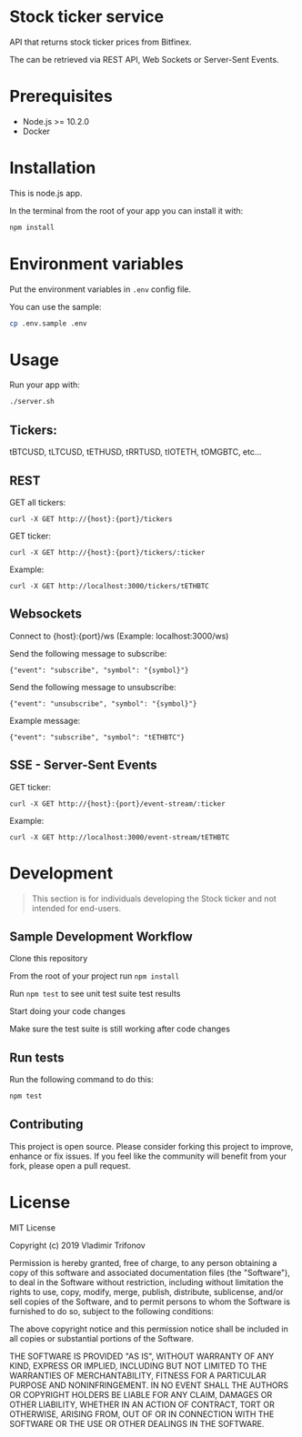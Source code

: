 # Stock ticker service

API that returns stock ticker prices from Bitfinex.

The can be retrieved via REST API, Web Sockets or Server-Sent Events. 

# Prerequisites
- Node.js >= 10.2.0
- Docker

# Installation
This is node.js app.

In the terminal from the root of your app you can install it with:

```sh 
npm install
```

# Environment variables
Put the environment variables in `.env` config file.

You can use the sample:

```sh 
cp .env.sample .env
```

# Usage
Run your app with:
```sh 
./server.sh
```

## Tickers: 
tBTCUSD, tLTCUSD, tETHUSD, tRRTUSD, tIOTETH, tOMGBTC, etc...

## REST
GET all tickers:
```
curl -X GET http://{host}:{port}/tickers
```

GET ticker:
```
curl -X GET http://{host}:{port}/tickers/:ticker
```

Example:
```
curl -X GET http://localhost:3000/tickers/tETHBTC
```

## Websockets

Connect to {host}:{port}/ws (Example: localhost:3000/ws)

Send the following message to subscribe:
```
{"event": "subscribe", "symbol": "{symbol}"}
```

Send the following message to unsubscribe:
```
{"event": "unsubscribe", "symbol": "{symbol}"}
```

Example message:
```
{"event": "subscribe", "symbol": "tETHBTC"}
```

## SSE - Server-Sent Events

GET ticker:
```
curl -X GET http://{host}:{port}/event-stream/:ticker
```

Example:
```
curl -X GET http://localhost:3000/event-stream/tETHBTC
```

# Development
> This section is for individuals developing the Stock ticker and not intended for end-users.

## Sample Development Workflow

Clone this repository

From the root of your project run `npm install`

Run `npm test` to see unit test suite test results

Start doing your code changes

Make sure the test suite is still working after code changes

## Run tests
Run the following command to do this:
```sh
npm test
```

## Contributing 

This project is open source. Please consider forking this project to improve, enhance or fix issues. If you feel like the community will benefit from your fork, please open a pull request.

# License

MIT License

Copyright (c) 2019 Vladimir Trifonov

Permission is hereby granted, free of charge, to any person obtaining a copy of this software and associated documentation files (the "Software"), to deal
in the Software without restriction, including without limitation the rights to use, copy, modify, merge, publish, distribute, sublicense, and/or sell
copies of the Software, and to permit persons to whom the Software is furnished to do so, subject to the following conditions:

The above copyright notice and this permission notice shall be included in all
copies or substantial portions of the Software.

THE SOFTWARE IS PROVIDED "AS IS", WITHOUT WARRANTY OF ANY KIND, EXPRESS OR IMPLIED, INCLUDING BUT NOT LIMITED TO THE WARRANTIES OF MERCHANTABILITY,
FITNESS FOR A PARTICULAR PURPOSE AND NONINFRINGEMENT. IN NO EVENT SHALL THE AUTHORS OR COPYRIGHT HOLDERS BE LIABLE FOR ANY CLAIM, DAMAGES OR OTHER
LIABILITY, WHETHER IN AN ACTION OF CONTRACT, TORT OR OTHERWISE, ARISING FROM, OUT OF OR IN CONNECTION WITH THE SOFTWARE OR THE USE OR OTHER DEALINGS IN THE SOFTWARE.
